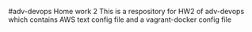 #adv-devops Home work 2
This is a respository for HW2 of adv-devops which contains AWS text config file and a vagrant-docker config file
